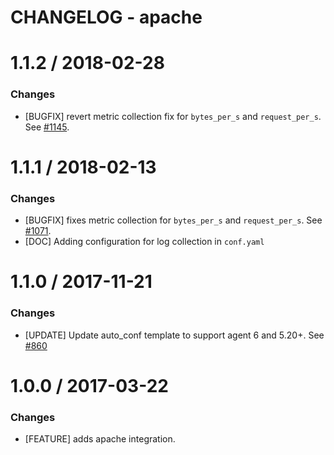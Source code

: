 # CHANGELOG - apache

1.1.2 / 2018-02-28
==================
### Changes

* [BUGFIX] revert metric collection fix for `bytes_per_s` and `request_per_s`. See [#1145][].

1.1.1 / 2018-02-13
==================
### Changes

* [BUGFIX] fixes metric collection for `bytes_per_s` and `request_per_s`. See [#1071][].
* [DOC] Adding configuration for log collection in `conf.yaml`

1.1.0 / 2017-11-21
==================
### Changes

* [UPDATE] Update auto_conf template to support agent 6 and 5.20+. See [#860][]

1.0.0 / 2017-03-22
==================

### Changes

* [FEATURE] adds apache integration.

<!--- The following link definition list is generated by PimpMyChangelog --->
[#860]: https://github.com/DataDog/integrations-core/issues/860
[#1071]: https://github.com/DataDog/integrations-core/issues/1071
[#1145]: https://github.com/DataDog/integrations-core/issues/1145